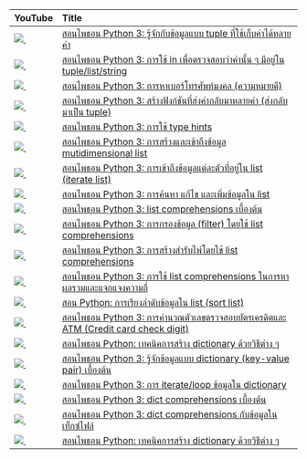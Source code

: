 | YouTube                                                                                                     | Title                                                                                                                               |
|:------------------------------------------------------------------------------------------------------------|:------------------------------------------------------------------------------------------------------------------------------------|
| <a href=https://youtu.be/P9y0dQ9vgXE><img src=https://i.ytimg.com/vi/P9y0dQ9vgXE/mqdefault.jpg />&nbsp;</a> | <a href="https://youtu.be/P9y0dQ9vgXE">สอนไพธอน Python 3: รู้จักกับข้อมูลแบบ tuple ที่ใช้เก็บค่าได้หลายค่า</a>                                     |
| <a href=https://youtu.be/8S0wngjVbW0><img src=https://i.ytimg.com/vi/8S0wngjVbW0/mqdefault.jpg />&nbsp;</a> | <a href="https://youtu.be/8S0wngjVbW0">สอนไพธอน Python 3: การใช้ in เพื่อตรวจสอบว่าค่านั้น ๆ มีอยู่ใน tuple/list/string</a>                     |
| <a href=https://youtu.be/OK5lP47wd3k><img src=https://i.ytimg.com/vi/OK5lP47wd3k/mqdefault.jpg />&nbsp;</a> | <a href="https://youtu.be/OK5lP47wd3k">สอนไพธอน Python 3: การหาเบอร์โทรศัพท์มงคล (ความหมายดี)</a>                                         |
| <a href=https://youtu.be/mWKkoDHRovU><img src=https://i.ytimg.com/vi/mWKkoDHRovU/mqdefault.jpg />&nbsp;</a> | <a href="https://youtu.be/mWKkoDHRovU">สอนไพธอน Python 3: สร้างฟังก์ชันที่ส่งค่ากลับมาหลายค่า (ส่งกลับมาเป็น tuple)</a>                            |
| <a href=https://youtu.be/FJ7iT-0XFQk><img src=https://i.ytimg.com/vi/FJ7iT-0XFQk/mqdefault.jpg />&nbsp;</a> | <a href="https://youtu.be/FJ7iT-0XFQk">สอนไพธอน Python 3: การใช้ type hints</a>                                                        |
| <a href=https://youtu.be/4KM-A3DA8cU><img src=https://i.ytimg.com/vi/4KM-A3DA8cU/mqdefault.jpg />&nbsp;</a> | <a href="https://youtu.be/4KM-A3DA8cU">สอนไพธอน Python 3: การสร้างและเข้าถึงข้อมูล mutidimensional list</a>                                |
| <a href=https://youtu.be/UaO7F5Q0Yoc><img src=https://i.ytimg.com/vi/UaO7F5Q0Yoc/mqdefault.jpg />&nbsp;</a> | <a href="https://youtu.be/UaO7F5Q0Yoc">สอนไพธอน Python 3: การเข้าถึงข้อมูลแต่ละตัวที่อยู่ใน list (iterate list)</a>                             |
| <a href=https://youtu.be/DFBy8B_qz-4><img src=https://i.ytimg.com/vi/DFBy8B_qz-4/mqdefault.jpg />&nbsp;</a> | <a href="https://youtu.be/DFBy8B_qz-4">สอนไพธอน Python 3: การค้นหา แก้ไข และเพิ่มข้อมูลใน list</a>                                          |
| <a href=https://youtu.be/dne9793mS_U><img src=https://i.ytimg.com/vi/dne9793mS_U/mqdefault.jpg />&nbsp;</a> | <a href="https://youtu.be/dne9793mS_U">สอนไพธอน Python 3: list comprehensions เบื้องต้น</a>                                              |
| <a href=https://youtu.be/y8wjyoDqCcY><img src=https://i.ytimg.com/vi/y8wjyoDqCcY/mqdefault.jpg />&nbsp;</a> | <a href="https://youtu.be/y8wjyoDqCcY">สอนไพธอน Python 3: การกรองข้อมูล (filter) โดยใช้ list comprehensions</a>                          |
| <a href=https://youtu.be/-Wic0Vy4WTY><img src=https://i.ytimg.com/vi/-Wic0Vy4WTY/mqdefault.jpg />&nbsp;</a> | <a href="https://youtu.be/-Wic0Vy4WTY">สอนไพธอน Python 3: การสร้างสำรับไพ่โดยใช้ list comprehensions</a>                                  |
| <a href=https://youtu.be/SasJ48meyqA><img src=https://i.ytimg.com/vi/SasJ48meyqA/mqdefault.jpg />&nbsp;</a> | <a href="https://youtu.be/SasJ48meyqA">สอนไพธอน Python 3: การใช้ list comprehensions ในการหาผลรวมและแจกแจงความถี่</a>                    |
| <a href=https://youtu.be/fraxcDcR7Cs><img src=https://i.ytimg.com/vi/fraxcDcR7Cs/mqdefault.jpg />&nbsp;</a> | <a href="https://youtu.be/fraxcDcR7Cs">สอน Python: การเรียงลำดับข้อมูลใน list (sort list)</a>                                             |
| <a href=https://youtu.be/KcQf764pKMM><img src=https://i.ytimg.com/vi/KcQf764pKMM/mqdefault.jpg />&nbsp;</a> | <a href="https://youtu.be/KcQf764pKMM">สอนไพธอน Python 3: การคำนวณตัวเลขตรวจสอบบัตรเครดิตและ ATM (Credit card check digit)</a>           |
| <a href=https://youtu.be/Yp6QPXXBXDA><img src=https://i.ytimg.com/vi/Yp6QPXXBXDA/mqdefault.jpg />&nbsp;</a> | <a href="https://youtu.be/Yp6QPXXBXDA">สอนไพธอน Python: เทคนิคการสร้าง dictionary ด้วยวิธีต่าง ๆ</a>                                        |
| <a href=https://youtu.be/9X1cUbBF6Lc><img src=https://i.ytimg.com/vi/9X1cUbBF6Lc/mqdefault.jpg />&nbsp;</a> | <a href="https://youtu.be/9X1cUbBF6Lc">สอนไพธอน Python 3: รู้จักข้อมูลแบบ dictionary (key-value pair) เบื้องต้น</a>                           |
| <a href=https://youtu.be/yS2cZZbpe7I><img src=https://i.ytimg.com/vi/yS2cZZbpe7I/mqdefault.jpg />&nbsp;</a> | <a href="https://youtu.be/yS2cZZbpe7I">สอนไพธอน Python 3: การ iterate/loop ข้อมูลใน dictionary</a>                                      |
| <a href=https://youtu.be/M6U0pRYda5c><img src=https://i.ytimg.com/vi/M6U0pRYda5c/mqdefault.jpg />&nbsp;</a> | <a href="https://youtu.be/M6U0pRYda5c">สอนไพธอน Python 3: dict comprehensions เบื้องต้น</a>                                              |
| <a href=https://youtu.be/BIPQQ0V3MTc><img src=https://i.ytimg.com/vi/BIPQQ0V3MTc/mqdefault.jpg />&nbsp;</a> | <a href="https://youtu.be/BIPQQ0V3MTc">สอนไพธอน Python 3: dict comprehensions กับข้อมูลในเท็กซ์ไฟล์</a>                                     |
| <a href=https://youtu.be/Yp6QPXXBXDA><img src=https://i.ytimg.com/vi/Yp6QPXXBXDA/mqdefault.jpg />&nbsp;</a> | <a href="https://youtu.be/Yp6QPXXBXDA">สอนไพธอน Python: เทคนิคการสร้าง dictionary ด้วยวิธีต่าง ๆ</a>                                        |